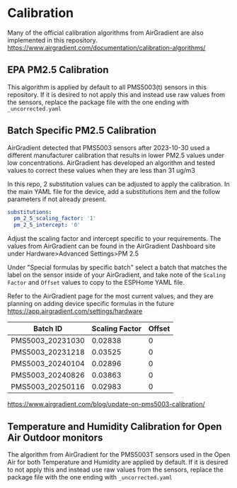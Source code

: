# Calibration

Many of the official calibration algorithms from AirGradient are also implemented in this repository.
https://www.airgradient.com/documentation/calibration-algorithms/

## EPA PM2.5 Calibration

This algorithm is applied by default to all PMS5003(t) sensors in this repository.  If it is desired to not apply this and instead use raw values from the sensors, replace the package file with the one ending with `_uncorrected.yaml`

## Batch Specific PM2.5 Calibration

AirGradient detected that PMS5003 sensors after 2023-10-30 used a different manufacturer calibration that results in lower PM2.5 values under low concentrations.  AirGradient has developed an algorithm and tested values to correct these values when they are less than 31 ug/m3

In this repo, 2 substitution values can be adjusted to apply the calibration. In the main YAML file for the device, add a substitutions item and the follow parameters if not already present.

```yaml
substitutions:
  pm_2_5_scaling_factor: '1'
  pm_2_5_intercept: '0'
```

Adjust the scaling factor and intercept specific to your requirements.  The values from AirGradient can be found in the AirGradient Dashboard site under Hardware>Advanced Settings>PM 2.5

Under "Special formulas by specific batch" select a batch that matches the label on the sensor inside of your AirGradient, and take note of the `Scaling Factor` and `Offset` values to copy to the ESPHome YAML file.

Refer to the AirGradient page for the most current values, and they are planning on adding device specific formulas in the future
https://app.airgradient.com/settings/hardware

| Batch ID            | Scaling Factor   | Offset |
|---------------------|------------------|--------|
| PMS5003_20231030    | 0.02838          | 0      |
| PMS5003_20231218    | 0.03525          | 0      |
| PMS5003_20240104    | 0.02896          | 0      |
| PMS5003_20240826    | 0.03863          | 0      |
| PMS5003_20250116    | 0.02983          | 0      |

https://www.airgradient.com/blog/update-on-pms5003-calibration/

## Temperature and Humidity Calibration for Open Air Outdoor monitors

The algorithm from AirGradient for the PMS5003T sensors used in the Open Air for both Temperature and Humidity are applied by default. If it is desired to not apply this and instead use raw values from the sensors, replace the package file with the one ending with `_uncorrected.yaml`
